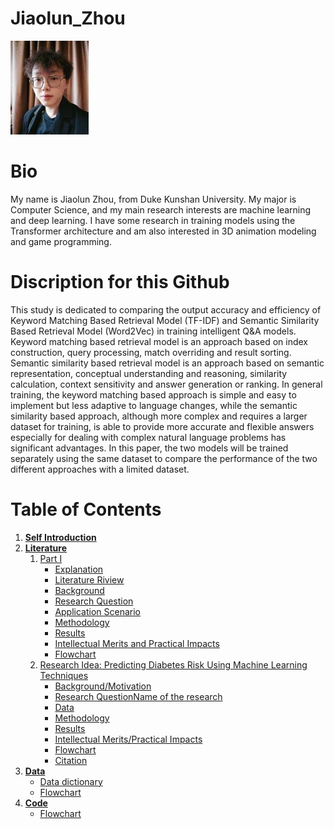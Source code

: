 # Jiaolun_Zhou
<img src="Photo.jpg" alt="Abstract Word Cloud">

# Bio
My name is Jiaolun Zhou, from Duke Kunshan University. My major is Computer Science, and my main research interests are machine learning and deep learning. I have some research in training models using the Transformer architecture and am also interested in 3D animation modeling and game programming.
# Discription for this Github
This study is dedicated to comparing the output accuracy and efficiency of Keyword Matching Based Retrieval Model (TF-IDF) and Semantic Similarity Based Retrieval Model (Word2Vec) in training intelligent Q&A models. Keyword matching based retrieval model is an approach based on index construction, query processing, match overriding and result sorting. Semantic similarity based retrieval model is an approach based on semantic representation, conceptual understanding and reasoning, similarity calculation, context sensitivity and answer generation or ranking. In general training, the keyword matching based approach is simple and easy to implement but less adaptive to language changes, while the semantic similarity based approach, although more complex and requires a larger dataset for training, is able to provide more accurate and flexible answers especially for dealing with complex natural language problems has significant advantages. In this paper, the two models will be trained separately using the same dataset to compare the performance of the two different approaches with a limited dataset.
# Table of Contents
1. [**Self Introduction**](#self-introduction)
2. [**Literature**](./Literature)
   1. [Part I](./Literature/#Literature)
      - [Explanation](./Literature/#Literature)
      - [Literature Riview](./Literature/#Literature)
      - [Background](./Literature/#Literature)
      - [Research Question](./Literature/#Literature)
      - [Application Scenario](./Literature/#Literature)
      - [Methodology](./Literature/#Literature)
      - [Results](./Literature/#Literature)
      - [Intellectual Merits and Practical Impacts](./Literature/#Literature)
      - [Flowchart](./Literature/#Literature)
   2. [Research Idea: Predicting Diabetes Risk Using Machine Learning Techniques](./Literature/#Literature)
      - [Background/Motivation](./Literature/#My-research)
      - [Research QuestionName of the research](./Literature/#My-research)
      - [Data](./Literature/#My-research)
      - [Methodology](./Literature/#My-research)
      - [Results](./Literature/#My-research)
      - [Intellectual Merits/Practical Impacts](./Literature/#My-research)
      - [Flowchart](./Literature/#My-research)
      - [Citation](./Literature/#My-research)
3. [**Data**](./Data)
   - [Data dictionary](./Data)
   - [Flowchart](./Data)
4. [**Code**](./Code)
   - [Flowchart](./Code)



